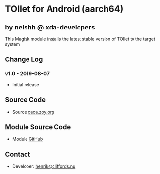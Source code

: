 # TOIlet for Android (aarch64)

## by nelshh @ xda-developers

This Magisk module installs the latest stable version of TOIlet to the target system

## Change Log

### v1.0 - 2019-08-07
* Initial release

## Source Code
* Source [caca.zoy.org](http://caca.zoy.org/wiki/toilet)

## Module Source Code
* Module [GitHub](https://github.com/henriknelson/toilet-magisk-module)

## Contact
* Developer: [henrik@cliffords.nu](mailto:henrik@cliffords.nu)
